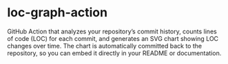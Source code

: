# loc-graph-action
GitHub Action that analyzes your repository’s commit history, counts lines of code (LOC) for each commit, and generates an SVG chart showing LOC changes over time. The chart is automatically committed back to the repository, so you can embed it directly in your README or documentation.
